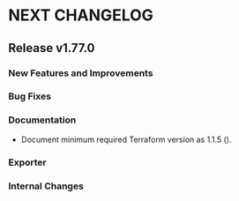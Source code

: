 # NEXT CHANGELOG

## Release v1.77.0

### New Features and Improvements

### Bug Fixes

### Documentation

 * Document minimum required Terraform version as 1.1.5 ().

### Exporter

### Internal Changes
